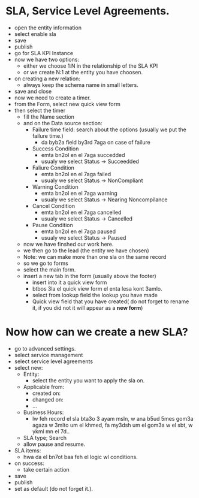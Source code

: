 # SLA, Service Level Agreements.
* open the entity information
* select enable sla
* save
* publish
* go for SLA KPI Instance
* now we have two options:
  * either we choose 1:N in the relationship of the SLA KPI
  * or we create N:1 at the entity you have choosen. 
* on creating a new relation:
  * always keep the schema name in small letters. 
* save and close
* now we need to create a timer. 
* from the Form, select new  quick view form
* then select the timer
  * fill the Name section
  * and on the Data source section:
      * Failure time field: search about the options  (usually we put the failure time.)
        * da byb2a field by3rd 7aga on case of failure
      * Success Condition
        * emta bn2ol en el 7aga succedded 
        * usualy we select Status -> Succeedded
      * Faliure Condition
        * emta bn2ol en el 7aga failed
        * usualy we select Status -> NonCompliant
      * Warning Condition
        * emta bn2ol en el 7aga warning
        * usualy we select Status -> Nearing Noncompilance
      * Cancel Condition
        * emta bn2ol en el 7aga cancelled
        * usualy we select Status -> Cancelled
      * Pause Condition
        * emta bn2ol en el 7aga paused
        * usualy we select Status -> Paused  
  * now we have finshed our work here.
  * we then go to the lead (the entity we have chosen)
  * Note: we can make more than one sla on the same record
  * so we go to forms 
  * select the main form. 
  * insert a new tab in the form (usually above the footer)
    * insert into it a quick view form 
    * btbos 3la el quick view form el enta lesa kont 3amlo.
    * select from lookup field the lookup you have made
    * Quick view field that you have created( do not forget to rename it, if you did not it will appear as a **new form**)
  
# Now how can we create a new SLA? 
* go to advanced settings.
* select service management
* select service level agreements
* select new:
  * Entity:
    * select the entity you want to apply the sla on.
  * Applicable from:
    * created on:
    * changed on:
    * ...
  * Business Hours:
    * lw feh record el sla bta3o 3 ayam msln, w ana b5ud 5mes gom3a agaza w 3mlto um el khmed, fa my3dsh um el gom3a w el sbt, w ykml mn el 7d.. 
  * SLA type; Search
  * allow pause and resume. 
* SLA items: 
  * hwa da el bn7ot baa feh el logic wl conditions.
* on success:
  * take certain action
* save
* publish
* set as default (do not forget it.). 
  
